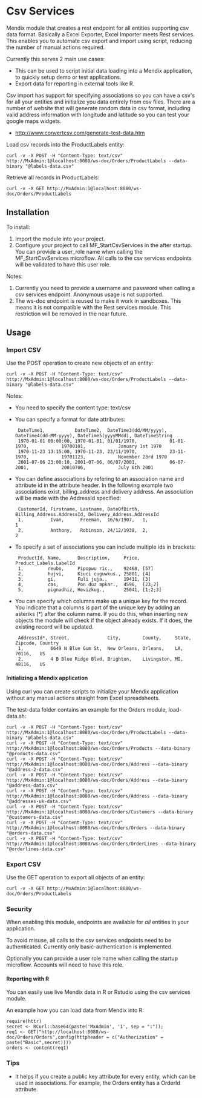 # Csv Services

Mendix module that creates a rest endpoint for all entities supporting csv data format. Basically a Excel Exporter, Excel Importer meets Rest services. This enables you to automate csv export and import using script, reducing the number of manual actions required.

Currently this serves 2 main use cases:

 * This can be used to script initial data loading into a Mendix application, to quickly setup demo or test applications. 
 * Export data for reporting in external tools like R.

Csv import has support for specifying associations so you can have a csv's for all your entities and initialize you data entirely from csv files. 
There are a number of website that will generate random data in csv format, including valid address information with longitude and latitude so you can test your google maps widgets.

 * http://www.convertcsv.com/generate-test-data.htm

Load csv records into the ProductLabels entity:

    curl -v -X POST -H "Content-Type: text/csv" http://MxAdmin:1@localhost:8080/ws-doc/Orders/ProductLabels --data-binary "@labels-data.csv"

Retrieve all records in ProductLabels:

    curl -v -X GET http://MxAdmin:1@localhost:8080/ws-doc/Orders/ProductLabels

## Installation

To install:

 1. Import the module into your project.
 2. Configure your project to call MF_StartCsvServices in the after startup. You can provide a user_role name when calling the MF_StartCsvServices microflow. All calls to the csv services endpoints will be validated to have this user role.

Notes:

 1. Currently you need to provide a username and password when calling a csv services endpoint. Anonymous usage is not supported.
 2. The ws-doc endpoint is reused to make it work in sandboxes. This means it is not compatible with the Rest services module. This restriction will be removed in the near future.
 
## Usage

### Import CSV

Use the POST operation to create new objects of an entity:

    curl -v -X POST -H "Content-Type: text/csv" http://MxAdmin:1@localhost:8080/ws-doc/Orders/ProductLabels --data-binary "@labels-data.csv"

Notes:

 * You need to specify the content type: text/csv
 * You can specify a format for date attributes:
 
        DateTime1,           DateTime2,  DateTime3(dd/MM/yyyy), DateTime4(dd-MM-yyyy), DateTime5(yyyyMMdd), DateTimeString
        1970-01-01 00:00:00, 1970-01-01, 01/01/1970,            01-01-1970,            19700101,            January 1st 1970
        1970-11-23 13:15:00, 1970-11-23, 23/11/1970,            23-11-1970,            19701123,            November 23rd 1970
        2001-07-06 23:00:10, 2001-07-06, 06/07/2001,            06-07-2001,            20010706,            July 6th 2001
 
 * You can define associations by refering to an association name and attribute id in the attribute header. In the following example two associations exist, billing_address and delivery address. An association will be made with the AddressId specified:
 
        CustomerId, Firstname, Lastname, DateOfBirth, Billing_Address.AddressId, Delivery_Address.AddressId
        1,          Ivan,      Freeman,  16/6/1907,   1,                         1
        2,          Anthony,   Robinson, 24/12/1938,  2,                         2

 * To specify a set of associations you can include multiple ids in brackets:
 
        ProductId, Name,      Description,     Price, Product_Labels.LabelId
        1,         reubo,     Pipopwu ric.,    92468, [57]
        2,         hujvi,     Kiuci cuguwkus., 25801, [4]
        3,         gi,        Fuli juja.,      19411, [3]
        4,         cas,       Pon duz apkar.,  4596,  [23;2]
        5,         pignadhiz, Hevizkug.,       25041, [1;2;3]
        
 * You can specify which columns make up a unique key for the record. You indicate that a columns is part of the unique 
   key by adding an asteriks (*) after the column name. If you do this, when inserting new objects the module will
   check if the object already exists. If it does, the existing record will be updated.
     
        AddressId*, Street,              City,        County,     State, Zipcode, Country
        1,          6649 N Blue Gum St,  New Orleans, Orleans,    LA,    70116,   US
        2,          4 B Blue Ridge Blvd, Brighton,    Livingston, MI,    48116,   US

#### Initializing a Mendix application
 
Using curl you can create scripts to initialize your Mendix application without any manual actions straight from Excel spreadsheets.

The test-data folder contains an example for the Orders module, load-data.sh:

    curl -v -X POST -H "Content-Type: text/csv" http://MxAdmin:1@localhost:8080/ws-doc/Orders/ProductLabels --data-binary "@labels-data.csv"
    curl -v -X POST -H "Content-Type: text/csv" http://MxAdmin:1@localhost:8080/ws-doc/Orders/Products --data-binary "@products-data.csv"
    curl -v -X POST -H "Content-Type: text/csv" http://MxAdmin:1@localhost:8080/ws-doc/Orders/Address --data-binary "@address-2-data.csv"
    curl -v -X POST -H "Content-Type: text/csv" http://MxAdmin:1@localhost:8080/ws-doc/Orders/Address --data-binary "@address-data.csv"
    curl -v -X POST -H "Content-Type: text/csv" http://MxAdmin:1@localhost:8080/ws-doc/Orders/Address --data-binary "@addresses-uk-data.csv"
    curl -v -X POST -H "Content-Type: text/csv" http://MxAdmin:1@localhost:8080/ws-doc/Orders/Customers --data-binary "@customers-data.csv"
    curl -v -X POST -H "Content-Type: text/csv" http://MxAdmin:1@localhost:8080/ws-doc/Orders/Orders --data-binary "@orders-data.csv"
    curl -v -X POST -H "Content-Type: text/csv" http://MxAdmin:1@localhost:8080/ws-doc/Orders/OrderLines --data-binary "@orderlines-data.csv"

### Export CSV

Use the GET operation to export all objects of an entity:

    curl -v -X GET http://MxAdmin:1@localhost:8080/ws-doc/Orders/ProductLabels
    
### Security

When enabling this module, endpoints are available for *all* entities in your application. 

To avoid misuse, all calls to the csv services endpoints need to be authenticated. Currently only basic-authentication is implemented.

Optionally you can provide a user role name when calling the startup microflow. Accounts will need to have this role.

#### Reporting with R

You can easily use live Mendix data in R or Rstudio using the csv services module.

An example how you can load data from Mendix into R:

    require(httr)
    secret <- RCurl::base64(paste('MxAdmin', '1', sep = ":"));
    req1 <- GET("http://localhost:8080/ws-doc/Orders/Orders",config(httpheader = c("Authorization" = paste("Basic",secret))))
    orders <- content(req1)

### Tips

* It helps if you create a public key attribute for every entity, which can be used in associations. For example, the Orders entity has a OrderId attribute.